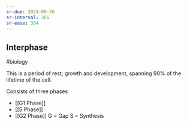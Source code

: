 ```yaml
---
sr-due: 2024-09-26
sr-interval: 365
sr-ease: 354
---
```

## Interphase
#biology 

This is a period of rest, growth and development, spanning 90% of the lifetime of the cell.

Consists of three phases
- [[G1 Phase]]
- [[S Phase]]
- [[G2 Phase]]
G = Gap
S = Synthesis